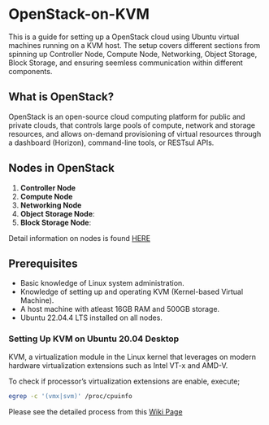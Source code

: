 # OpenStack-on-KVM
This is a guide for setting up a OpenStack cloud using Ubuntu virtual machines running on a KVM host. The setup covers different sections from spinning up Controller Node, Compute Node, Networking, Object Storage, Block Storage, and ensuring seemless communication within different components.


## What is OpenStack?
OpenStack is an open-source cloud computing platform for public and private clouds, that controls large pools of compute, network and storage resources, and allows on-demand provisioning of virtual resources through a dashboard (Horizon), command-line tools, or RESTsul APIs.

## Nodes in OpenStack

1. **Controller Node**
2. **Compute Node**
3. **Networking Node**
4. **Object Storage Node**: 
5. **Block Storage Node**:
   
Detail information on nodes is found [HERE](../../wiki/OpenStack‐on‐KVM/)

## Prerequisites
- Basic knowledge of Linux system administration.
- Knowledge of setting up and operating KVM (Kernel-based Virtual Machine).
- A host machine with atleast 16GB RAM and 500GB storage.
- Ubuntu 22.04.4 LTS installed on all nodes.

### Setting Up KVM on Ubuntu 20.04 Desktop
KVM, a virtualization module in the Linux kernel that leverages on modern hardware virtualization extensions such as Intel VT-x and AMD-V. 

To check if processor’s virtualization extensions are enable, execute;

   ```bash
   egrep -c '(vmx|svm)' /proc/cpuinfo
   ```
Please see the detailed process from this [Wiki Page](../../wiki/Setting-Up-KVM-on-Ubuntu-20.04-Desktop)





